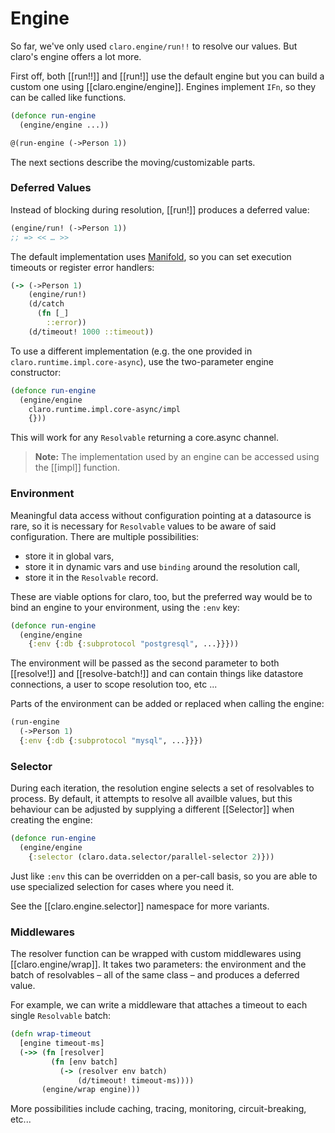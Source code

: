 # Engine

So far, we've only used `claro.engine/run!!` to resolve our values. But claro's
engine offers a lot more.

First off, both [[run!!]] and [[run!]] use the default engine but you can build
a custom one using [[claro.engine/engine]]. Engines implement `IFn`, so they can
be called like functions.

```clojure
(defonce run-engine
  (engine/engine ...))

@(run-engine (->Person 1))
```

The next sections describe the moving/customizable parts.

### Deferred Values

Instead of blocking during resolution, [[run!]] produces a deferred value:

```clojure
(engine/run! (->Person 1))
;; => << … >>
```

The default implementation uses [Manifold][1], so you can set execution timeouts
or register error handlers:

```clojure
(-> (->Person 1)
    (engine/run!)
    (d/catch
      (fn [_]
        ::error))
    (d/timeout! 1000 ::timeout))
```

To use a different implementation (e.g. the one provided in
`claro.runtime.impl.core-async`), use the two-parameter engine constructor:

```clojure
(defonce run-engine
  (engine/engine
    claro.runtime.impl.core-async/impl
    {}))
```

This will work for any `Resolvable` returning a core.async channel.

> __Note:__ The implementation used by an engine can be accessed using the
> [[impl]] function.

[1]: https://github.com/ztellman/manifold

### Environment

Meaningful data access without configuration pointing at a datasource is rare,
so it is necessary for `Resolvable` values to be aware of said configuration.
There are multiple possibilities:

- store it in global vars,
- store it in dynamic vars and use `binding` around the resolution call,
- store it in the `Resolvable` record.

These are viable options for claro, too, but the preferred way would be to bind
an engine to your environment, using the `:env` key:

```clojure
(defonce run-engine
  (engine/engine
    {:env {:db {:subprotocol "postgresql", ...}}}))
```

The environment will be passed as the second parameter to both [[resolve!]] and
[[resolve-batch!]] and can contain things like datastore connections, a user to
scope resolution too, etc ...

Parts of the environment can be added or replaced when calling the engine:

```clojure
(run-engine
  (->Person 1)
  {:env {:db {:subprotocol "mysql", ...}}})
```

### Selector

During each iteration, the resolution engine selects a set of resolvables to
process. By default, it attempts to resolve all availble values, but this
behaviour can be adjusted by supplying a different [[Selector]] when creating
the engine:

```clojure
(defonce run-engine
  (engine/engine
    {:selector (claro.data.selector/parallel-selector 2)}))
```

Just like `:env` this can be overridden on a per-call basis, so you are able to
use specialized selection for cases where you need it.

See the [[claro.engine.selector]] namespace for more variants.

### Middlewares

The resolver function can be wrapped with custom middlewares using
[[claro.engine/wrap]]. It takes two parameters: the environment and the batch of
resolvables – all of the same class – and produces a deferred value.

For example, we can write a middleware that attaches a timeout to each single
`Resolvable` batch:

```clojure
(defn wrap-timeout
  [engine timeout-ms]
  (->> (fn [resolver]
         (fn [env batch]
           (-> (resolver env batch)
               (d/timeout! timeout-ms))))
       (engine/wrap engine)))
```

More possibilities include caching, tracing, monitoring, circuit-breaking,
etc...
